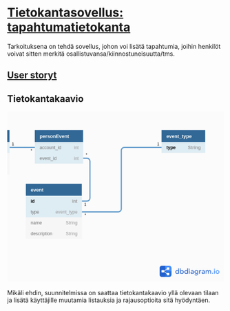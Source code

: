 # [Tietokantasovellus: tapahtumatietokanta](https://lit-eventdb.herokuapp.com/)

Tarkoituksena on tehdä sovellus, johon voi lisätä tapahtumia, joihin henkilöt voivat sitten merkitä osallistuvansa/kiinnostuneisuutta/tms.

## [User storyt](dokumentaatio/userstories.md)

## Tietokantakaavio

![kuva tietokantakaaviosta](dokumentaatio/kuvat/tapahtumatietokanta.png)

Mikäli ehdin, suunnitelmissa on saattaa tietokantakaavio yllä olevaan tilaan ja lisätä käyttäjille muutamia listauksia ja rajausoptioita sitä hyödyntäen.
